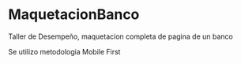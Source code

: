 # MaquetacionBanco
Taller de Desempeño, maquetacion completa de pagina de un banco

Se utilizo metodologia Mobile First

